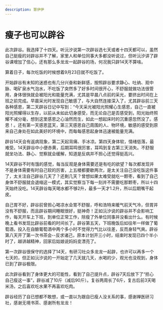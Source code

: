 ```yaml
---
description: 慧伊伊
---
```


# 瘦子也可以辟谷

此次辟谷。我选择了十四天。听沅汐说第一次辟谷选七天或者十四天都可以，虽然自己挺瘦的对辟谷并不了解，家里人和单位同事大多都没听说过，但听沅汐讲了辟谷课增加了信心，还有那么多龙龙一起辟谷的场，何况我只辟14天不算啥。

算着日子，每次吃饭的时候想着9月23日就不吃饭了。

开始辟谷有未知的迷惑也有几分兴奋和新鲜感，按照辟谷要求静心、吐纳、观中脉、喝矿泉水气泡水，不吃饭了突然多了好多时间很开心，不舒服就做功法很管用，身体很快就会被阳光和能量充满，尤其是早晨八点前的采光，要挤出时间在上班之前完成。早晨采光时发现自己敏感了，与大自然连接深入了，尤其辟谷前三天各种感恩，第二天辟谷日记中写到：“今天采光被阳光照耀心生感恩，自己一直被阳光照耀得以生存，以前从未如此切身感受，而无论自己是否感受到，阳光始终照耀不减分毫，想到这里感恩之心油然而生，如此一想起床时的沉重感忽然没了。感恩！。还有第一天感恩蓝天，第三天感恩自己周围的人、物环境，敏感的感受到原来自己身处在如此美好的环境中，而每每感恩起身体迅速被能量充满。

 辟谷14天会有返病现象，第二天起背痛、手冰凉。第四天身体软，情绪低落，最难受。14天辟谷中小便赤黄，后期耳鸣很厉害，耳鸣到复古第三天消失。不舒服就坐功法、静心、觉察就会缓解，知道是反病并不担心还觉得挺高兴。

 14天辟谷不时有饿的感觉，每当反观是身体需要还是有吃的欲望？每次都发现并不是身体需要有时自己软的厉害，上五楼都要歇两次，是太关注自己没吃饭这件事了，太关注自己辟谷几天了？还剩几天？曾想如果太难受就吃一颗枣，看到了自己身体不舒服就会退缩这一模式，其实觉察当下每一刻并不需要吃那颗枣，所以十四天始终没吃。14天辟谷每天喝水都不够2升，最多一天才1.2升，所以后期嘴干起皮。

自己胃不好，辟谷前曾担心喝凉水会胃不舒服，呼和浩特来暖气前天气冷，但胃并没有不舒服，而且辟谷期间睡眠很好，挺神奇！正如沅汐说的辟谷并不会影响工作，每天开车上下班，到单位正常工作，除瘦了外单位同事并没看出什么。有时候晚上看书发现比辟谷前看的时间长了。辟谷第五天，下班晚饭后如往年一样做了葡萄酒，投入在自酿葡萄酒中两个多小时不觉得力气比以往差，反而身轻气爽。辟谷第八天开了第一次书茶会--反求诸己，原本计划开三小时，结束时发现已四个半小时了，越讲越精神，回家后姑娘说妈妈变漂亮了。

 第一次辟谷很保守的选择了14天，有研习社众多龙龙一起辟，也许可以再多一个七天的，但正如沅汐说的一开始定了几天就几天，水喝的少，观光也没观到，身体已到了辟谷极限。

此次辟谷看到了身体更大的可能性，看到了自己提升点，辟谷7天后放下了“担心自己瘦这一事”，辟谷减了10斤（减后90斤）。复谷两周长了6斤，复古后前3天喝米汤，之后喜欢吃水果不再喜欢吃肉。

辟谷经历了自已想都不敢想，或一直以为跟自已瘦人没关系的事，感谢禅医研习社，感谢无境书茶、感谢所有龙龙！


